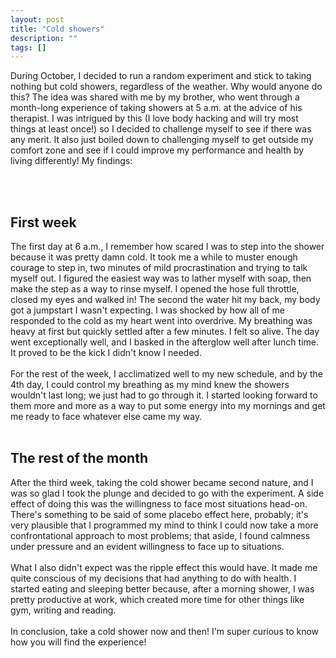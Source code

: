 ```yaml
---
layout: post
title: "Cold showers"
description: ""
tags: []
---
```


During October, I decided to run a random experiment and stick to taking nothing but cold showers, regardless of the weather. Why would anyone do this? The idea was shared with me by my brother, who went through a month-long experience of taking showers at 5 a.m. at the advice of his therapist. I was intrigued by this (I love body hacking and will try most things at least once!) so I decided to challenge myself to see if there was any merit. It also just boiled down to challenging myself to get outside my comfort zone and see if I could improve my performance and health by living differently! My findings:
<!--more--><br ><br >
## First week
The first day at 6 a.m., I remember how scared I was to step into the shower because it was pretty damn cold. It took me a while to muster enough courage to step in, two minutes of mild procrastination and trying to talk myself out. I figured the easiest way was to lather myself with soap, then make the step as a way to rinse myself. I opened the hose full throttle, closed my eyes and walked in! The second the water hit my back, my body got a jumpstart I wasn't expecting. I was shocked by how all of me responded to the cold as my heart went into overdrive. My breathing was heavy at first but quickly settled after a few minutes. I felt so alive. The day went exceptionally well, and I basked in the afterglow well after lunch time. It proved to be the kick I didn't know I needed.
<br ><br >
For the rest of the week, I acclimatized well to my new schedule, and by the 4th day, I could control my breathing as my mind knew the showers wouldn't last long; we just had to go through it. I started looking forward to them more and more as a way to put some energy into my mornings and get me ready to face whatever else came my way.
<br ><br >

## The rest of the month
After the third week, taking the cold shower became second nature, and I was so glad I took the plunge and decided to go with the experiment. A side effect of doing this was the willingness to face most situations head-on. There's something to be said of some placebo effect here, probably; it's very plausible that I programmed my mind to think I could now take a more confrontational approach to most problems; that aside, I found calmness under pressure and an evident willingness to face up to situations.
<br /><br />
What I also didn't expect was the ripple effect this would have. It made me quite conscious of my decisions that had anything to do with health. I started eating and sleeping better because, after a morning shower, I was pretty productive at work, which created more time for other things like gym, writing and reading.
<br /><br />
In conclusion, take a cold shower now and then! I'm super curious to know how you will find the experience!